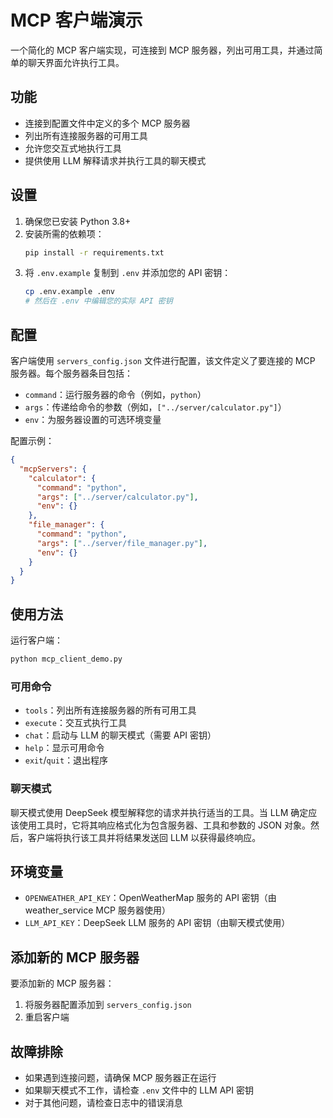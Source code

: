 # MCP 客户端演示

一个简化的 MCP 客户端实现，可连接到 MCP 服务器，列出可用工具，并通过简单的聊天界面允许执行工具。

## 功能

- 连接到配置文件中定义的多个 MCP 服务器
- 列出所有连接服务器的可用工具
- 允许您交互式地执行工具
- 提供使用 LLM 解释请求并执行工具的聊天模式

## 设置

1. 确保您已安装 Python 3.8+
2. 安装所需的依赖项：
   ```bash
   pip install -r requirements.txt
   ```
3. 将 `.env.example` 复制到 `.env` 并添加您的 API 密钥：
   ```bash
   cp .env.example .env
   # 然后在 .env 中编辑您的实际 API 密钥
   ```

## 配置

客户端使用 `servers_config.json` 文件进行配置，该文件定义了要连接的 MCP 服务器。每个服务器条目包括：

- `command`：运行服务器的命令（例如，`python`）
- `args`：传递给命令的参数（例如，`["../server/calculator.py"]`）
- `env`：为服务器设置的可选环境变量

配置示例：
```json
{
  "mcpServers": {
    "calculator": {
      "command": "python",
      "args": ["../server/calculator.py"],
      "env": {}
    },
    "file_manager": {
      "command": "python",
      "args": ["../server/file_manager.py"],
      "env": {}
    }
  }
}
```

## 使用方法

运行客户端：
```bash
python mcp_client_demo.py
```

### 可用命令

- `tools`：列出所有连接服务器的所有可用工具
- `execute`：交互式执行工具
- `chat`：启动与 LLM 的聊天模式（需要 API 密钥）
- `help`：显示可用命令
- `exit`/`quit`：退出程序

### 聊天模式

聊天模式使用 DeepSeek 模型解释您的请求并执行适当的工具。当 LLM 确定应该使用工具时，它将其响应格式化为包含服务器、工具和参数的 JSON 对象。然后，客户端将执行该工具并将结果发送回 LLM 以获得最终响应。

## 环境变量

- `OPENWEATHER_API_KEY`：OpenWeatherMap 服务的 API 密钥（由 weather_service MCP 服务器使用）
- `LLM_API_KEY`：DeepSeek LLM 服务的 API 密钥（由聊天模式使用）

## 添加新的 MCP 服务器

要添加新的 MCP 服务器：

1. 将服务器配置添加到 `servers_config.json`
2. 重启客户端

## 故障排除

- 如果遇到连接问题，请确保 MCP 服务器正在运行
- 如果聊天模式不工作，请检查 `.env` 文件中的 LLM API 密钥
- 对于其他问题，请检查日志中的错误消息

